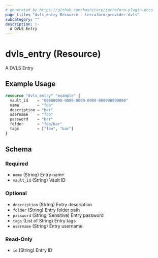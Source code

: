 ```yaml
---
# generated by https://github.com/hashicorp/terraform-plugin-docs
page_title: "dvls_entry Resource - terraform-provider-dvls"
subcategory: ""
description: |-
  A DVLS Entry
---
```


# dvls_entry (Resource)

A DVLS Entry

## Example Usage

```terraform
resource "dvls_entry" "example" {
  vault_id    = "00000000-0000-0000-0000-000000000000"
  name        = "foo"
  description = "bar"
  username    = "foo"
  password    = "bar"
  folder      = "foo/bar"
  tags        = ["foo", "bar"]
}
```

<!-- schema generated by tfplugindocs -->
## Schema

### Required

- `name` (String) Entry name
- `vault_id` (String) Vault ID

### Optional

- `description` (String) Entry description
- `folder` (String) Entry folder path
- `password` (String, Sensitive) Entry password
- `tags` (List of String) Entry tags
- `username` (String) Entry username

### Read-Only

- `id` (String) Entry ID


